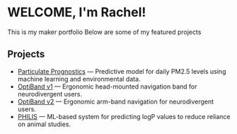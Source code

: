 # WELCOME, I'm Rachel!

This is my maker portfolio
Below are some of my featured projects

## Projects
- [Particulate Prognostics](https://github.com/rachelkim/particulate-prognostics) — Predictive model for daily PM2.5 levels using machine learning and environmental data.
- [OptiBand v1](https://github.com/rachelkim/optiband-v1) — Ergonomic head-mounted navigation band for neurodivergent users.
- [OptiBand v2](https://github.com/rachelkim/optiband-v2) — Ergonomic arm-band navigation for neurodivergent users.
- [PHILIS](https://github.com/rachelkim/philis) — ML-based system for predicting logP values to reduce reliance on animal studies.
